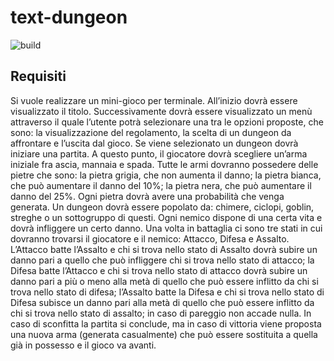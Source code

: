 # text-dungeon 
![build](https://github.com/Gigi-G/text-dungeon/workflows/Java%20CI%20with%20Maven/badge.svg)

## Requisiti
Si vuole realizzare un mini-gioco per terminale. All’inizio dovrà essere visualizzato il titolo.
Successivamente dovrà essere visualizzato un menù attraverso il quale l’utente potrà selezionare una tra le
opzioni proposte, che sono: la visualizzazione del regolamento, la scelta di un dungeon da affrontare e
l’uscita dal gioco. Se viene selezionato un dungeon dovrà iniziare una partita. A questo punto, il giocatore
dovrà scegliere un’arma iniziale fra ascia, mannaia e spada. Tutte le armi dovranno possedere delle pietre
che sono: la pietra grigia, che non aumenta il danno; la pietra bianca, che può aumentare il danno del
10%; la pietra nera, che può aumentare il danno del 25%. Ogni pietra dovrà avere una probabilità che
venga generata. Un dungeon dovrà essere popolato da: chimere, ciclopi, goblin, streghe o un sottogruppo
di questi. Ogni nemico dispone di una certa vita e dovrà infliggere un certo danno.
Una volta in battaglia ci sono tre stati in cui dovranno trovarsi il giocatore e il nemico: Attacco, Difesa e
Assalto. L’Attacco batte l’Assalto e chi si trova nello stato di Assalto dovrà subire un danno pari a quello
che può infliggere chi si trova nello stato di attacco; la Difesa batte l’Attacco e chi si trova nello stato di
attacco dovrà subire un danno pari a più o meno alla metà di quello che può essere inflitto da chi si trova
nello stato di difesa; l’Assalto batte la Difesa e chi si trova nello stato di Difesa subisce un danno pari alla
metà di quello che può essere inflitto da chi si trova nello stato di assalto; in caso di pareggio non accade
nulla.
In caso di sconfitta la partita si conclude, ma in caso di vittoria viene proposta una nuova arma (generata
casualmente) che può essere sostituita a quella già in possesso e il gioco va avanti.
